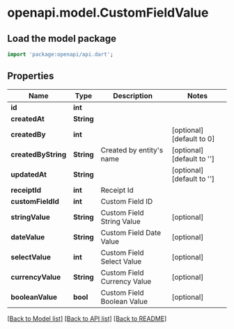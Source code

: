 # openapi.model.CustomFieldValue

## Load the model package
```dart
import 'package:openapi/api.dart';
```

## Properties
Name | Type | Description | Notes
------------ | ------------- | ------------- | -------------
**id** | **int** |  | 
**createdAt** | **String** |  | 
**createdBy** | **int** |  | [optional] [default to 0]
**createdByString** | **String** | Created by entity's name | [optional] [default to '']
**updatedAt** | **String** |  | [optional] [default to '']
**receiptId** | **int** | Receipt Id | 
**customFieldId** | **int** | Custom Field ID | 
**stringValue** | **String** | Custom Field String Value | [optional] 
**dateValue** | **String** | Custom Field Date Value | [optional] 
**selectValue** | **int** | Custom Field Select Value | [optional] 
**currencyValue** | **String** | Custom Field Currency Value | [optional] 
**booleanValue** | **bool** | Custom Field Boolean Value | [optional] 

[[Back to Model list]](../README.md#documentation-for-models) [[Back to API list]](../README.md#documentation-for-api-endpoints) [[Back to README]](../README.md)


